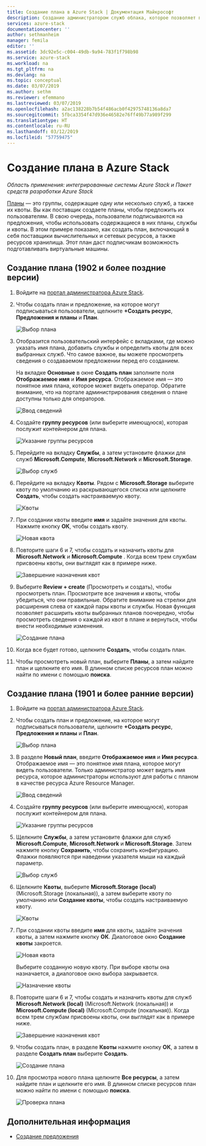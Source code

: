 ```yaml
---
title: Создание плана в Azure Stack | Документация Майкрософт
description: Создание администратором служб облака, которое позволяет подписчикам подготавливать виртуальные машины.
services: azure-stack
documentationcenter: ''
author: sethmanheim
manager: femila
editor: ''
ms.assetid: 3dc92e5c-c004-49db-9a94-783f1f798b98
ms.service: azure-stack
ms.workload: na
ms.tgt_pltfrm: na
ms.devlang: na
ms.topic: conceptual
ms.date: 03/07/2019
ms.author: sethm
ms.reviewer: efemmano
ms.lastreviewed: 03/07/2019
ms.openlocfilehash: a2ac138228b7b54f486acb0f42975748136a8da7
ms.sourcegitcommit: 5fbca3354f47d936e46582e76ff49b77a989f299
ms.translationtype: HT
ms.contentlocale: ru-RU
ms.lasthandoff: 03/12/2019
ms.locfileid: "57759475"
---
```

# <a name="create-a-plan-in-azure-stack"></a>Создание плана в Azure Stack

*Область применения: интегрированные системы Azure Stack и Пакет средств разработки Azure Stack*

[Планы](azure-stack-key-features.md) — это группы, содержащие одну или несколько служб, а также их квоты. Вы как поставщик создаете планы, чтобы предложить их пользователям. В свою очередь, пользователи подписываются на предложения, чтобы использовать содержащиеся в них планы, службы и квоты. В этом примере показано, как создать план, включающий в себя поставщики вычислительных и сетевых ресурсов, а также ресурсов хранилища. Этот план даст подписчикам возможность подготавливать виртуальные машины.

## <a name="create-a-plan-1902-and-later"></a>Создание плана (1902 и более поздние версии)

1. Войдите на [портал администратора Azure Stack](https://adminportal.local.azurestack.external).

2. Чтобы создать план и предложение, на которое могут подписываться пользователи, щелкните **+Создать ресурс**, **Предложения и планы** и **План**.
  
   ![Выбор плана](media/azure-stack-create-plan/select-plan.png)

3. Отобразится пользовательский интерфейс с вкладками, где можно указать имя плана, добавить службы и определить квоты для всех выбранных служб. Что самое важное, вы можете просмотреть сведения о создаваемом предложении перед его созданием.

   На вкладке **Основные** в окне **Создать план** заполните поля **Отображаемое имя** и **Имя ресурса**. Отображаемое имя — это понятное имя плана, которое может видеть оператор. Обратите внимание, что на портале администрирования сведения о плане доступны только для операторов.

   ![Ввод сведений](media/azure-stack-create-plan/plan-name.png)

4. Создайте **группу ресурсов** (или выберите имеющуюся), которая послужит контейнером для плана.

   ![Указание группы ресурсов](media/azure-stack-create-plan/resource-group.png)

5. Перейдите на вкладку **Службы**, а затем установите флажки для служб **Microsoft.Compute**, **Microsoft.Network** и **Microsoft.Storage**.
  
   ![Выбор служб](media/azure-stack-create-plan/services.png)

6. Перейдите на вкладку **Квоты**. Рядом с **Microsoft.Storage** выберите квоту по умолчанию из раскрывающегося списка или щелкните **Создать**, чтобы создать настраиваемую квоту.
  
   ![Квоты](media/azure-stack-create-plan/quotas.png)

7. При создании квоты введите **имя** и задайте значения для квоты. Нажмите кнопку **ОК**, чтобы создать квоту.

   ![Новая квота](media/azure-stack-create-plan/new-quota.png)

8. Повторите шаги 6 и 7, чтобы создать и назначить квоты для **Microsoft.Network** и **Microsoft.Compute** . Когда всем трем службам присвоены квоты, они выглядят как в примере ниже.

   ![Завершение назначения квот](media/azure-stack-create-plan/all-quotas-assigned.png)

9. Выберите **Review + create** (Просмотреть и создать), чтобы просмотреть план. Просмотрите все значения и квоты, чтобы убедиться, что они правильные. Обратите внимание на стрелки для расширения слева от каждой пары квоты и службы. Новая функция позволяет расширить квоты выбранных планов поочередно, чтобы просмотреть сведения о каждой из квот в плане и вернуться, чтобы внести необходимые изменения.

   ![Создание плана](media/azure-stack-create-plan/create.png)

10. Когда все будет готово, щелкните **Создать**, чтобы создать план.

11. Чтобы просмотреть новый план, выберите **Планы**, а затем найдите план и щелкните его имя. В длинном списке ресурсов план можно найти по имени с помощью **поиска**.

## <a name="create-a-plan-1901-and-earlier"></a>Создание плана (1901 и более ранние версии)

1. Войдите на [портал администратора Azure Stack](https://adminportal.local.azurestack.external).

2. Чтобы создать план и предложение, на которое могут подписываться пользователи, щелкните **+Создать ресурс**, **Предложения и планы** и **План**.
  
   ![Выбор плана](media/azure-stack-create-plan/select-plan1901.png)

3. В разделе **Новый план**, введите **Отображаемое имя** и **Имя ресурса**. Отображаемое имя — это понятное имя плана, которое могут видеть пользователи. Только администратор может видеть имя ресурса, которое администраторы используют для работы с планом в качестве ресурса Azure Resource Manager.

   ![Ввод сведений](media/azure-stack-create-plan/plan-name1901.png)

4. Создайте **группу ресурсов** (или выберите имеющуюся), которая послужит контейнером для плана.

   ![Указание группы ресурсов](media/azure-stack-create-plan/resource-group1901.png)

5. Щелкните **Службы**, а затем установите флажки для служб **Microsoft.Compute**, **Microsoft.Network** и **Microsoft.Storage**. Затем нажмите кнопку **Сохранить**, чтобы сохранить конфигурацию. Флажки появляются при наведении указателя мыши на каждый параметр.
  
   ![Выбор служб](media/azure-stack-create-plan/services1901.png)

6. Щелкните **Квоты**, выберите **Microsoft.Storage (local)** (Microsoft.Storage (локальная)), а затем выберите квоту по умолчанию или **Создание квоты**, чтобы создать настраиваемую квоту.
  
   ![Квоты](media/azure-stack-create-plan/quotas1901.png)

7. При создании квоты введите **имя** для квоты, задайте значения квоты, а затем нажмите кнопку **ОК**. Диалоговое окно **Создание квоты** закроется.

   ![Новая квота](media/azure-stack-create-plan/new-quota1901.png)

   Выберите созданную новую квоту. При выборе квоты она назначается, а диалоговое окно выбора закрывается.
  
   ![Назначение квоты](media/azure-stack-create-plan/assign-quota1901.png)

8. Повторите шаги 6 и 7, чтобы создать и назначить квоты для служб **Microsoft.Network (local)** (Microsoft.Network (локальная)) и **Microsoft.Compute (local)** (Microsoft.Compute (локальная)). Когда всем трем службам присвоены квоты, они выглядят как в примере ниже.

   ![Завершение назначения квот](media/azure-stack-create-plan/all-quotas-assigned1901.png)

9. Чтобы создать план, в разделе **Квоты** нажмите кнопку **ОК**, а затем в разделе **Создать план** выберите **Создать**.

    ![Создание плана](media/azure-stack-create-plan/create1901.png)

10. Для просмотра нового плана щелкните **Все ресурсы**, а затем найдите план и щелкните его имя. В длинном списке ресурсов план можно найти по имени с помощью **поиска**.

    ![Проверка плана](media/azure-stack-create-plan/plan-overview1901.png)

## <a name="next-steps"></a>Дополнительная информация

* [Создание предложения](azure-stack-create-offer.md)
